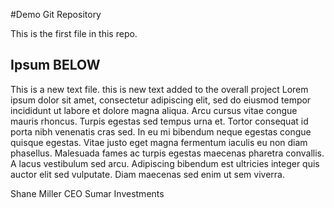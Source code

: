 #Demo Git Repository 

This is the first file in this repo. 

## Ipsum BELOW 



This is a new text file. this is new text added to the overall project 
Lorem ipsum dolor sit amet, consectetur adipiscing elit, sed do eiusmod tempor incididunt ut labore et dolore magna aliqua. Arcu cursus vitae 
congue mauris rhoncus. Turpis egestas sed tempus urna et. Tortor consequat id porta nibh venenatis cras sed. In eu mi bibendum neque egestas 
congue quisque egestas. Vitae justo eget magna fermentum iaculis eu non diam phasellus. Malesuada fames ac turpis egestas maecenas pharetra 
convallis. A lacus vestibulum sed arcu. Adipiscing bibendum est ultricies integer quis auctor elit sed vulputate. Diam maecenas sed enim ut sem 
viverra.

  Shane Miller 
  CEO Sumar Investments